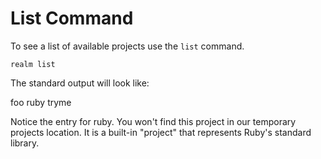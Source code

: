 # List Command

To see a list of available projects use the `list` command.

  `realm list`

The standard output will look like:

  foo      ruby     tryme

Notice the entry for ruby. You won't find this project in our temporary
projects location. It is a built-in "project" that represents Ruby's
standard library.

